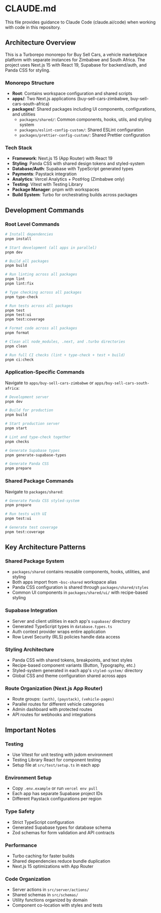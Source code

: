 # CLAUDE.md

This file provides guidance to Claude Code (claude.ai/code) when working with code in this repository.

## Architecture Overview

This is a Turborepo monorepo for Buy Sell Cars, a vehicle marketplace platform with separate instances for Zimbabwe and South Africa. The project uses Next.js 15 with React 19, Supabase for backend/auth, and Panda CSS for styling.

### Monorepo Structure

- **Root**: Contains workspace configuration and shared scripts
- **apps/**: Two Next.js applications (buy-sell-cars-zimbabwe, buy-sell-cars-south-africa)
- **packages/**: Shared packages including UI components, configurations, and utilities
    - `packages/shared/`: Common components, hooks, utils, and styling system
    - `packages/eslint-config-custom/`: Shared ESLint configuration
    - `packages/prettier-config-custom/`: Shared Prettier configuration

### Tech Stack

- **Framework**: Next.js 15 (App Router) with React 19
- **Styling**: Panda CSS with shared design tokens and styled-system
- **Database/Auth**: Supabase with TypeScript generated types
- **Payments**: Paystack integration
- **Analytics**: Vercel Analytics + PostHog (Zimbabwe only)
- **Testing**: Vitest with Testing Library
- **Package Manager**: pnpm with workspaces
- **Build System**: Turbo for orchestrating builds across packages

## Development Commands

### Root Level Commands

```bash
# Install dependencies
pnpm install

# Start development (all apps in parallel)
pnpm dev

# Build all packages
pnpm build

# Run linting across all packages
pnpm lint
pnpm lint:fix

# Type checking across all packages
pnpm type-check

# Run tests across all packages
pnpm test
pnpm test:ui
pnpm test:coverage

# Format code across all packages
pnpm format

# Clean all node_modules, .next, and .turbo directories
pnpm clean

# Run full CI checks (lint + type-check + test + build)
pnpm ci:check
```

### Application-Specific Commands

Navigate to `apps/buy-sell-cars-zimbabwe` or `apps/buy-sell-cars-south-africa`:

```bash
# Development server
pnpm dev

# Build for production
pnpm build

# Start production server
pnpm start

# Lint and type-check together
pnpm checks

# Generate Supabase types
pnpm generate-supabase-types

# Generate Panda CSS
pnpm prepare
```

### Shared Package Commands

Navigate to `packages/shared`:

```bash
# Generate Panda CSS styled-system
pnpm prepare

# Run tests with UI
pnpm test:ui

# Generate test coverage
pnpm test:coverage
```

## Key Architecture Patterns

### Shared Package System

- `packages/shared` contains reusable components, hooks, utilities, and styling
- Both apps import from `~bsc-shared` workspace alias
- Panda CSS configuration is shared through `packages/shared/styles`
- Common UI components in `packages/shared/ui/` with recipe-based styling

### Supabase Integration

- Server and client utilities in each app's `supabase/` directory
- Generated TypeScript types in `database.types.ts`
- Auth context provider wraps entire application
- Row Level Security (RLS) policies handle data access

### Styling Architecture

- Panda CSS with shared tokens, breakpoints, and text styles
- Recipe-based component variants (Button, Typography, etc.)
- Styled-system generated in each app's `styled-system/` directory
- Global CSS and theme configuration shared across apps

### Route Organization (Next.js App Router)

- Route groups: `(auth)`, `(paystack)`, `(vehicle-pages)`
- Parallel routes for different vehicle categories
- Admin dashboard with protected routes
- API routes for webhooks and integrations

## Important Notes

### Testing

- Use Vitest for unit testing with jsdom environment
- Testing Library React for component testing
- Setup file at `src/test/setup.ts` in each app

### Environment Setup

- Copy `.env.example` or run `vercel env pull`
- Each app has separate Supabase project IDs
- Different Paystack configurations per region

### Type Safety

- Strict TypeScript configuration
- Generated Supabase types for database schema
- Zod schemas for form validation and API contracts

### Performance

- Turbo caching for faster builds
- Shared dependencies reduce bundle duplication
- Next.js 15 optimizations with App Router

### Code Organization

- Server actions in `src/server/actions/`
- Shared schemas in `src/schemas/`
- Utility functions organized by domain
- Component co-location with styles and tests
